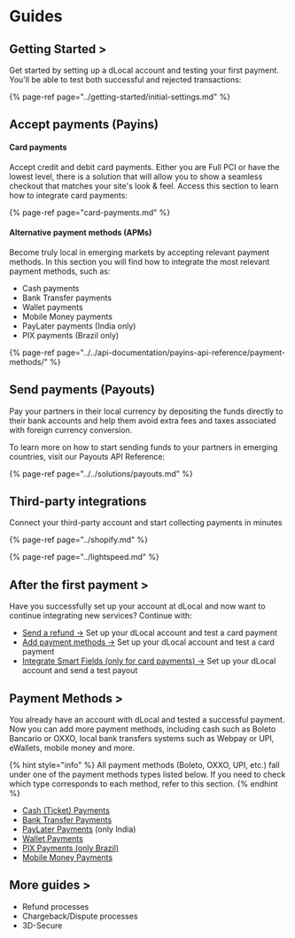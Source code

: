 # Guides

## Getting Started &gt;

Get started by setting up a dLocal account and testing your first payment. You'll be able to test both successful and rejected transactions:

{% page-ref page="../getting-started/initial-settings.md" %}

## Accept payments \(Payins\)

#### Card payments

Accept credit and debit card payments. Either you are Full PCI or have the lowest level, there is a solution that will allow you to show a seamless checkout that matches your site's look & feel. Access this section to learn how to integrate card payments:

{% page-ref page="card-payments.md" %}

#### Alternative payment methods \(APMs\)

Become truly local in emerging markets by accepting relevant payment methods. In this section you will find how to integrate the most relevant payment methods, such as:

* Cash payments
* Bank Transfer payments
* Wallet payments
* Mobile Money payments
* PayLater payments \(India only\)
* PIX payments \(Brazil only\)

{% page-ref page="../../api-documentation/payins-api-reference/payment-methods/" %}

## Send payments \(Payouts\)

Pay your partners in their local currency by depositing the funds directly to their bank accounts and help them avoid extra fees and taxes associated with foreign currency conversion.

To learn more on how to start sending funds to your partners in emerging countries, visit our Payouts API Reference:

{% page-ref page="../../solutions/payouts.md" %}

## Third-party integrations

Connect your third-party account and start collecting payments in minutes

{% page-ref page="../shopify.md" %}

{% page-ref page="../lightspeed.md" %}

## After the first payment &gt;

Have you successfully set up your account at dLocal and now want to continue integrating new services? Continue with:

* [Send a refund →](../../api-documentation/payins-api-reference/refunds.md) Set up your dLocal account and test a card payment
* [Add payment methods →](../../api-documentation/payins-api-reference/payments/) Set up your dLocal account and test a card payment
* [Integrate Smart Fields \(only for card payments\) →](../../products/smart-fields/fields-setup-guide.md) Set up your dLocal account and send a test payout

## Payment Methods &gt;

You already have an account with dLocal and tested a successful payment. Now you can add more payment methods, including cash such as Boleto Bancario or OXXO, local bank transfers systems such as Webpay or UPI, eWallets, mobile money and more. 

{% hint style="info" %}
All payment methods \(Boleto, OXXO, UPI, etc.\) fall under one of the payment methods types listed below. If you need to check which type corresponds to each method, refer to this section.
{% endhint %}

* [Cash \(Ticket\) Payments](../../api-documentation/payins-api-reference/payments/cash-ticket-payments.md)
* [Bank Transfer Payments](../../api-documentation/payins-api-reference/payments/bank-transfer-payments.md)
* [PayLater Payments](../../api-documentation/payins-api-reference/payments/paylater-payments.md) \(only India\)
* [Wallet Payments](../../api-documentation/payins-api-reference/payments/wallet-payments.md)
* [PIX Payments \(only Brazil\)](../../api-documentation/payins-api-reference/payments/pix-payments.md)
* [Mobile Money Payments](../../api-documentation/payins-api-reference/payments/mobile-money-payments.md)

## More guides &gt;

* Refund processes
* Chargeback/Dispute processes
* 3D-Secure

